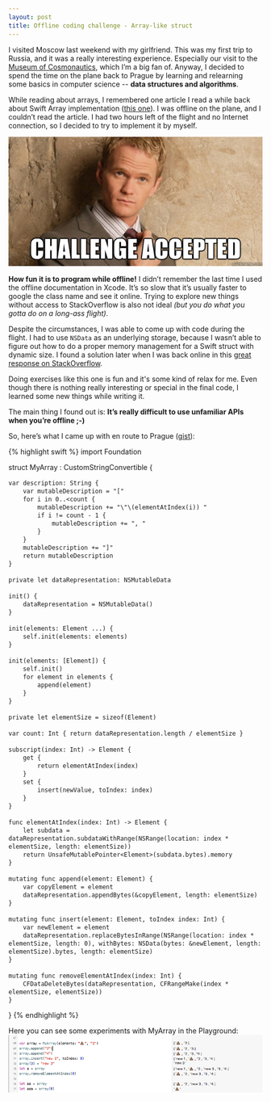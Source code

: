 ```yaml
---
layout: post
title: Offline coding challenge - Array-like struct
---
```

I visited Moscow last weekend with my girlfriend. This was my first trip to Russia, and it was a really interesting experience. Especially our visit to the [Museum of Cosmonautics](http://www.kosmo-museum.ru/?locale=en), which I’m a big fan of. Anyway, I decided to spend the time on the plane back to Prague by learning and relearning some basics in computer science -- **data structures and algorithms**. 

While reading about arrays, I remembered one article I read a while back about Swift Array implementation ([this one](http://ankit.im/swift/2016/01/08/exploring-swift-array-implementation/)). I was offline on the plane, and I couldn’t read the article. I had two hours left of the flight and no Internet connection, so I decided to try to implement it by myself.

![Challenge accepted!](/images/2016-03-02/offline-challenge.jpg)

<!-- more -->

**How fun it is to program while offline!** I didn’t remember the last time I used the offline documentation in Xcode. It’s so slow that it’s usually faster to google the class name and see it online. Trying to explore new things without access to StackOverflow is also not ideal *(but you do what you gotta do on a long-ass flight)*.

Despite the circumstances, I was able to come up with code during the flight. I had to use ```NSData``` as an underlying storage, because I wasn’t able to figure out how to do a proper memory management for a Swift struct with dynamic size. I found a solution later when I was back online in this [great response on StackOverflow](http://stackoverflow.com/questions/27715985/secure-memory-for-swift-objects/27721441#27721441).

Doing exercises like this one is fun and it's some kind of relax for me. Even though there is nothing really interesting or special in the final code, I learned some new things while writing it.

The main thing I found out is: **It’s really difficult to use unfamiliar APIs when you’re offline ;-)**

So, here’s what I came up with en route to Prague ([gist](https://gist.github.com/VojtaStavik/d68d729d7c05a343f6ba)):

{% highlight swift %}
import Foundation

struct MyArray<Element> : CustomStringConvertible {
    
    var description: String {
        var mutableDescription = "["
        for i in 0..<count {
            mutableDescription += "\"\(elementAtIndex(i)) "
            if i != count - 1 {
                mutableDescription += ", "
            }
        }
        mutableDescription += "]"
        return mutableDescription
    }
    
    private let dataRepresentation: NSMutableData
    
    init() {
        dataRepresentation = NSMutableData()
    }
    
    init(elements: Element ...) {
        self.init(elements: elements)
    }

    init(elements: [Element]) {
        self.init()
        for element in elements {
            append(element)
        }
    }
    
    private let elementSize = sizeof(Element)
    
    var count: Int { return dataRepresentation.length / elementSize }
    
    subscript(index: Int) -> Element {
        get {
            return elementAtIndex(index)
        }
        set {
            insert(newValue, toIndex: index)
        }
    }
    
    func elementAtIndex(index: Int) -> Element {
        let subdata = dataRepresentation.subdataWithRange(NSRange(location: index * elementSize, length: elementSize))
        return UnsafeMutablePointer<Element>(subdata.bytes).memory
    }
    
    mutating func append(element: Element) {
        var copyElement = element
        dataRepresentation.appendBytes(&copyElement, length: elementSize)
    }
    
    mutating func insert(element: Element, toIndex index: Int) {
        var newElement = element
        dataRepresentation.replaceBytesInRange(NSRange(location: index * elementSize, length: 0), withBytes: NSData(bytes: &newElement, length: elementSize).bytes, length: elementSize)
    }
    
    mutating func removeElementAtIndex(index: Int) {
        CFDataDeleteBytes(dataRepresentation, CFRangeMake(index * elementSize, elementSize))
    }
}
{% endhighlight %}

Here you can see some experiments with MyArray in the Playground:
![Playground screenshot](/images/2016-03-02/offline-challenge-2.png)
